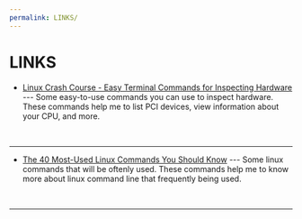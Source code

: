 ```yaml
---
permalink: LINKS/
---
```


# LINKS

* [Linux Crash Course - Easy Terminal Commands for Inspecting Hardware](https://youtu.be/oGyJr-iUwt8?si=59V2boc0XfmlFekg) --- 
Some easy-to-use commands you can use to inspect hardware. 
These commands help me to list PCI devices, view information about your CPU, and more.
<br>
<hr>

* [The 40 Most-Used Linux Commands You Should Know](https://kinsta.com/blog/linux-commands/) --- 
Some linux commands that will be oftenly used. 
These commands help me to know more about linux command line that frequently being used.
<br>
<hr>